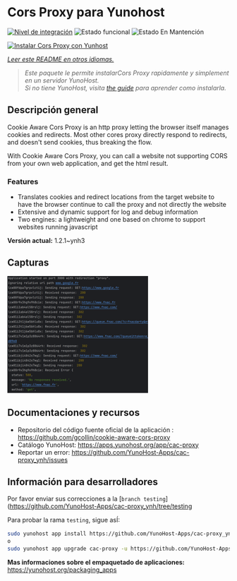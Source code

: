 <!--
Este archivo README esta generado automaticamente<https://github.com/YunoHost/apps/tree/master/tools/readme_generator>
No se debe editar a mano.
-->

# Cors Proxy para Yunohost

[![Nivel de integración](https://dash.yunohost.org/integration/cac-proxy.svg)](https://ci-apps.yunohost.org/ci/apps/cac-proxy/) ![Estado funcional](https://ci-apps.yunohost.org/ci/badges/cac-proxy.status.svg) ![Estado En Mantención](https://ci-apps.yunohost.org/ci/badges/cac-proxy.maintain.svg)

[![Instalar Cors Proxy con Yunhost](https://install-app.yunohost.org/install-with-yunohost.svg)](https://install-app.yunohost.org/?app=cac-proxy)

*[Leer este README en otros idiomas.](./ALL_README.md)*

> *Este paquete le permite instalarCors Proxy rapidamente y simplement en un servidor YunoHost.*  
> *Si no tiene YunoHost, visita [the guide](https://yunohost.org/install) para aprender como instalarla.*

## Descripción general

Cookie Aware Cors Proxy is an http proxy letting the browser itself manages cookies and redirects.
Most other cores proxy directly respond to redirects, and doesn't send cookies, thus breaking the flow.

With Cookie Aware Cors Proxy, you can call a website not supporting CORS from your own web application, and get the html result.

### Features
- Translates cookies and redirect locations from the target website to have the browser continue to call the proxy and not directly the website 
- Extensive and dynamic support for log and debug information
- Two engines: a lightweight and one based on chrome to support websites running javascript


**Versión actual:** 1.2.1~ynh3

## Capturas

![Captura de Cors Proxy](./doc/screenshots/fnac-logs.png)

## Documentaciones y recursos

- Repositorio del código fuente oficial de la aplicación : <https://github.com/gcollin/cookie-aware-cors-proxy>
- Catálogo YunoHost: <https://apps.yunohost.org/app/cac-proxy>
- Reportar un error: <https://github.com/YunoHost-Apps/cac-proxy_ynh/issues>

## Información para desarrolladores

Por favor enviar sus correcciones a la [`branch testing`](https://github.com/YunoHost-Apps/cac-proxy_ynh/tree/testing

Para probar la rama `testing`, sigue asÍ:

```bash
sudo yunohost app install https://github.com/YunoHost-Apps/cac-proxy_ynh/tree/testing --debug
o
sudo yunohost app upgrade cac-proxy -u https://github.com/YunoHost-Apps/cac-proxy_ynh/tree/testing --debug
```

**Mas informaciones sobre el empaquetado de aplicaciones:** <https://yunohost.org/packaging_apps>
